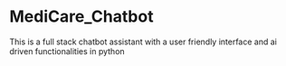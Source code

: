 # MediCare_Chatbot
This is a full stack chatbot assistant with a user friendly interface and ai driven functionalities in python
